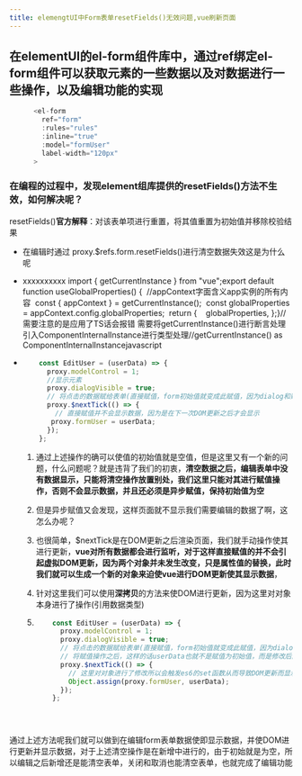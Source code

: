 ```yaml
---
title: elemengtUI中Form表单resetFields()无效问题,vue刷新页面
---
```


## 在elementUI的el-form组件库中，通过ref绑定el-form组件可以获取元素的一些数据以及对数据进行一些操作，以及编辑功能的实现

```javascript
      <el-form
        ref="form"
        :rules="rules"
        :inline="true"
        :model="formUser"
        label-width="120px"
      >
```

### 在编程的过程中，发现element组库提供的resetFields()方法不生效，如何解决呢？

resetFields()**官方解释**：对该表单项进行重置，将其值重置为初始值并移除校验结果

- 在编辑时通过 proxy.$refs.form.resetFields()进行清空数据失效这是为什么呢

- xxxxxxxxxx import { getCurrentInstance } from "vue";export default function useGlobalProperties() {  //appContext字面含义app实例的所有内容  const { appContext } = getCurrentInstance();  const globalProperties = appContext.config.globalProperties;  return {    globalProperties,  };}//需要注意的是应用了TS话会报错 需要将getCurrentInstance()进行断言处理 引入ComponentInternalInstance进行类型处理//getCurrentInstance() as ComponentInternalInstancejavascript

- ```javascript
      const EditUser = (userData) => {
        proxy.modelControl = 1;
        //显示元素  
        proxy.dialogVisible = true;
        // 将点击的数据赋给表单(直接赋值，form初始值就变成此赋值，因为dialog和赋值时同步的)
        proxy.$nextTick(() => {
          // 直接赋值并不会显示数据，因为是在下一次DOM更新之后才会显示
         proxy.formUser = userData;
        });
      };
  ```

  1. 通过上述操作的确可以使值的初始值就是空值，但是这里又有一个新的问题，什么问题呢？就是违背了我们的初衷，**清空数据之后，编辑表单中没有数据显示，只能将清空操作放置别处，我们这里只能对其进行赋值操作，否则不会显示数据，并且还必须是异步赋值，保持初始值为空**

  2. 但是异步赋值又会发现，这样页面就不显示我们需要编辑的数据了啊，这怎么办呢？

  4. 也很简单，$nextTick是在DOM更新之后渲染页面，我们就手动操作使其进行更新，**vue对所有数据都会进行监听，对于这样直接赋值的并不会引起虚拟DOM更新，因为两个对象并未发生改变，只是属性值的替换，此时我们就可以生成一个新的对象来迫使vue进行DOM更新使其显示数据**，

  5. 针对这里我们可以使用**深拷贝**的方法来使DOM进行更新，因为这里对对象本身进行了操作(引用数据类型)

  6. ```javascript
         const EditUser = (userData) => {
           proxy.modelControl = 1;
           proxy.dialogVisible = true;
           // 将点击的数据赋给表单(直接赋值，form初始值就变成此赋值，因为dialog和赋值时同步的)
           // 将赋值操作之后，这样的话userData也就不是赋值为初始值，而是修改后的值
           proxy.$nextTick(() => {
             // 这里对对象进行了修改所以会触发es6的set函数从而导致DOM更新而显示数据，上面写法并不会
             Object.assign(proxy.formUser, userData);
           });
         };
    ```
  
     

通过上述方法呢我们就可以做到在编辑form表单数据使即显示数据，并使DOM进行更新并显示数据，对于上述清空操作是在新增中进行的，由于初始就是为空，所以编辑之后新增还是能清空表单，关闭和取消也能清空表单，也就完成了编辑功能